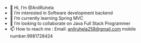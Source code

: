 - 👋 Hi, I’m @AnilRuhela
- 👀 I’m interested in Software development backend
- 🌱 I’m currently learning Spring MVC
- 💞️ I’m looking to collaborate on Java Full Stack Programmer
- 📫 How to reach me :
          Email: anilruhela258@gmail.com 
          mobile number:9981728424

<!---
AnilRuhela/AnilRuhela is a ✨ special ✨ repository because its `README.md` (this file) appears on your GitHub profile.
You can click the Preview link to take a look at your changes.
--->
